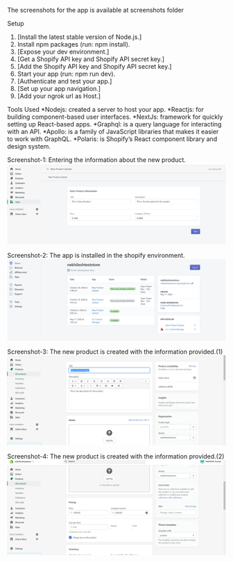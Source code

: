 The screenshots for the app is available at screenshots folder

Setup
1. [Install the latest stable version of Node.js.]
2. Install npm packages (run: npm install).
3. [Expose your dev environment.]
4. [Get a Shopify API key and Shopify API secret key.]
5. [Add the Shopify API key and Shopify API secret key.]
6. Start your app (run: npm run dev).
7. [Authenticate and test your app.]
8. [Set up your app navigation.]
9. [Add your ngrok url as Host.]


Tools Used
*Nodejs: created a server to host your app.
*Reactjs: for building component-based user interfaces. 
*NextJs: framework for quickly setting up React-based apps.
*Graphql: is a query language for interacting with an API. 
*Apollo: is a family of JavaScript libraries that makes it easier to work with GraphQL.
*Polaris: is Shopify’s React component library and design system. 



Screenshot-1: Entering the information about the new product.
<img src="https://github.com/nikerocker/Add-NewProductApp/blob/main/Screenshots/1.png" alt="Demo">



Screenshot-2: The app is installed in the shopify environment.
<img src="https://github.com/nikerocker/Add-NewProductApp/blob/main/Screenshots/2.png" alt="Demo">



Screenshot-3: The new product is created with the information provided.(1)
<img src="https://github.com/nikerocker/Add-NewProductApp/blob/main/Screenshots/3.png" alt="Demo">



Screenshot-4: The new product is created with the information provided.(2)
<img src="https://github.com/nikerocker/Add-NewProductApp/blob/main/Screenshots/4.png" alt="Demo">
